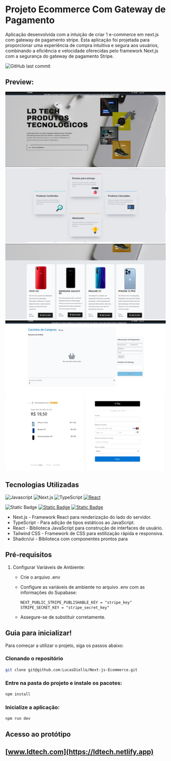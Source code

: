 # Projeto Ecommerce Com Gateway de Pagamento

Aplicação desenvolvida com a intuição de criar 1 e-commerce em next.js com gateway de pagamento stripe.
Esta aplicação foi projetada para proporcionar uma experiência de compra intuitiva e segura aos usuários, combinando a eficiência e velocidade oferecidas pelo framework Next.js com a segurança do gateway de pagamento Stripe.

![GitHub last commit](https://img.shields.io/github/last-commit/LucasDiello/Next-js-Ecommerce)

## Preview:

<div>
  <img src="/images/ldtech1.png" alt="Imagem 1"  />
  <img src="/images/ldtech2.png" alt="Imagem 2"  />
  <img src="/images/ldtech3.png" alt="Imagem 3"  />
  <img src="/images/ldtech4.png" alt="Imagem 4"  />
  <img src="/images/ldtech5.png" alt="Imagem 5"  />
</div>

## Tecnologias Utilizadas

![Javascript](https://img.shields.io/badge/Javascript-F0DB4F?style=for-the-badge&labelColor=black&logo=javascript&logoColor=F0DB4F)
![Next.js](https://img.shields.io/badge/Next.js-black?style=for-the-badge&logo=next.js&logoColor=white)
![TypeScript](https://img.shields.io/badge/TypeScript-3178C6?style=for-the-badge&logo=typescript&logoColor=fff)
[![React](https://img.shields.io/badge/React-%2320232a.svg?style=for-the-badge&logo=react&logoColor=%2361DAFB)](#)

![Static Badge](https://img.shields.io/badge/Tailwind%20CSS-%2338B2AC.svg?logo=tailwind-css&logoColor=white)
[![Static Badge](https://img.shields.io/badge/Netlify-%23000000.svg?logo=netlify&logoColor=#00C7B7)](#)
[![Static Badge](https://img.shields.io/badge/shadcn%2Fui-000?logo=shadcnui&logoColor=fff)](#)

  - Next.js - Framework React para renderização do lado do servidor.
  - TypeScript - Para adição de tipos estáticos ao JavaScript.
  - React - Biblioteca JavaScript para construção de interfaces de usuário.
  - Tailwind CSS - Framework de CSS para estilização rápida e responsiva.
  - Shadcn/ui - Biblioteca com componentes prontos para 



## Pré-requisitos

1. Configurar Variáveis de Ambiente:
   - Crie o arquivo .env
   - Configure as variáveis de ambiente no arquivo .env com as informações do Supabase:

     ```
     NEXT_PUBLIC_STRIPE_PUBLISHABLE_KEY = "stripe_key"
     STRIPE_SECRET_KEY = "stripe_secret_key"
     ```

   - Assegure-se de substituir corretamente.

## Guia para inicializar!

Para começar a utilizar o projeto, siga os passos abaixo:

### Clonando o repositório

```bash
git clone git@github.com:LucasDiello/Next-js-Ecommerce.git
```


### Entre na pasta do projeto e instale os pacotes:

```bash
npm install
```

### Inicialize a aplicação:

```bash
npm run dev
```

## Acesso ao protótipo

## [www.ldtech.com](https://ldtech.netlify.app)

